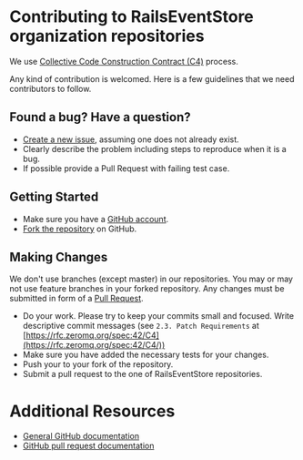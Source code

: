# Contributing to RailsEventStore organization repositories

We use [Collective Code Construction Contract (C4)](https://rfc.zeromq.org/spec:42/C4/) process.

Any kind of contribution is welcomed. Here is a few guidelines that we need contributors to follow.

## Found a bug? Have a question?

* [Create a new issue](https://help.github.com/articles/creating-an-issue/), assuming one does not already exist.
* Clearly describe the problem including steps to reproduce when it is a bug.
* If possible provide a Pull Request with failing test case.

## Getting Started

* Make sure you have a [GitHub account](https://github.com/signup/free).
* [Fork the repository](https://help.github.com/articles/fork-a-repo/) on GitHub.

## Making Changes

We don't use branches (except master) in our repositories. You may or may not use
feature branches in your forked repository. Any changes must be submitted in form
of a [Pull Request](https://help.github.com/articles/about-pull-requests/).

* Do your work. Please try to keep your commits small and focused.
  Write descriptive commit messages (see `2.3. Patch Requirements` at [https://rfc.zeromq.org/spec:42/C4](https://rfc.zeromq.org/spec:42/C4/))
* Make sure you have added the necessary tests for your changes.
* Push your to your fork of the repository.
* Submit a pull request to the one of RailsEventStore repositories.

# Additional Resources

* [General GitHub documentation](http://help.github.com/)
* [GitHub pull request documentation](http://help.github.com/send-pull-requests/)
